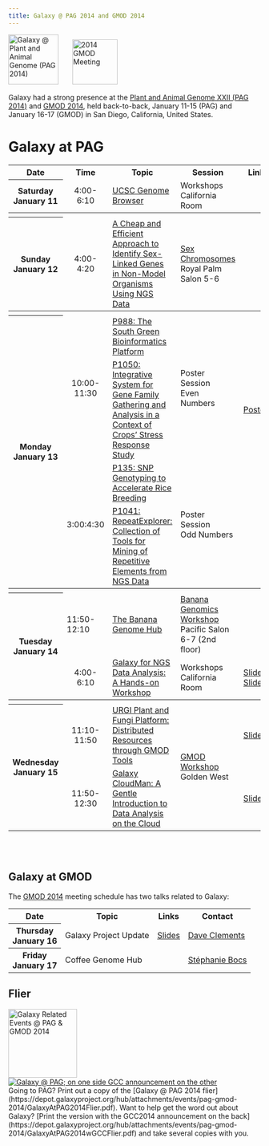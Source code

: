 ```yaml
---
title: Galaxy @ PAG 2014 and GMOD 2014
---
```

<div class='center'><a href='http://www.intlpag.org/'><img src="/src/images/logos/PAGLogo300.png" alt="Galaxy @ Plant and Animal Genome (PAG 2014)" height="100" /></a>  &nbsp;&nbsp;&nbsp;&nbsp;&nbsp; <a href='http://gmod.org/wiki/Jan_2014_GMOD_Meeting'><img src="/src/images/logos/GMOD2014.png" alt="2014 GMOD Meeting" height="90" /></a> 
</div>



Galaxy had a strong presence at the [Plant and Animal Genome XXII (PAG 2014)](http://www.intlpag.org/) and [GMOD 2014](http://gmod.org/wiki/Jan_2014_GMOD_Meeting), held back-to-back, January 11-15 (PAG) and January 16-17 (GMOD) in San Diego, California, United States.

# Galaxy at PAG

<table class="table">
  <tr class="th" >
    <th> Date </th>
    <th> Time </th>
    <th> Topic </th>
    <th> Session </th>
    <th> Links </th>
    <th> Contact </th>
  </tr>
  <tr>
    <th> Saturday<br />January 11 </th>
    <td style=" text-align: center;"> 4:00-6:10 </td>
    <td> <a href='http://pag14.mapyourshow.com/5_0/sessions/sessiondetails.cfm?ScheduledSessionID=18AECD'>UCSC Genome Browser</a> </td>
    <td> Workshops <div class='indent'>California Room</div> </td>
    <td> </td>
    <td> <a href='http://www.soe.ucsc.edu/people/kuhn'>Robert Kuhn</a> </td>
  </tr>
  <tr>
    <th colspan=6> </th>
  </tr>
  <tr>
    <th> Sunday<br />January 12 </th>
    <td style=" text-align: center;"> 4:00-4:20 </td>
    <td> <a href='http://pag14.mapyourshow.com/5_0/sessions/sessiondetails.cfm?ScheduledSessionID=18A8CB'>A Cheap and Efficient Approach to Identify Sex-Linked Genes in Non-Model Organisms Using NGS Data</a> </td>
    <td> <a href='http://pag14.mapyourshow.com/5_0/sessions/sessiondetails.cfm?ScheduledSessionID=18A8CB'>Sex Chromosomes</a><div class='indent'>Royal Palm Salon 5-6</div> </td>
    <td> </td>
    <td> <a href='http://lbbe.univ-lyon1.fr/-Muyle-Aline-.html'>Aline Muyle</a>, <em>et al.</em> </td>
  </tr>
  <tr>
    <th colspan=6> </th>
  </tr>
  <tr>
    <th rowspan=4> Monday<br />January 13 </th>
    <td rowspan=2 style=" text-align: center;"> 10:00-11:30 </td>
    <td> <a href='http://pag14.mapyourshow.com/5_0/sessions/sessiondetails.cfm?ScheduledSessionID=18AACECC'>P988: The South Green Bioinformatics Platform</a> </td>
    <td rowspan=2> Poster Session<br />Even Numbers </td>
    <td> </td>
    <td rowspan=1> <a href='http://www.southgreen.fr/content/mathieu-rouard'>Mathieu Rouard</a>, <em>et al.</em> </td>
  </tr>
  <tr>
    <td> <a href='http://pag14.mapyourshow.com/5_0/sessions/sessiondetails.cfm?ScheduledSessionID=1DA9CA'>P1050: Integrative System for Gene Family Gathering and Analysis in a Context of Crops’ Stress Response Study</a> </td>
    <td> <a href='https://depot.galaxyproject.org/hub/attachments/documents/posters/2014PAGIntegrativeSystem.pdf'>Poster</a> </td>
    <td rowspan=1> <a href='http://www.southgreen.fr/content/delphine-larivi%C3%A8re'>Delphine Larivière</a>, <em>et al.</em> </td>
  </tr>
  <tr>
    <td rowspan=2 style=" text-align: center;"> 3:00:4:30 </td>
    <td> <a href='http://pag14.mapyourshow.com/5_0/sessions/sessiondetails.cfm?ScheduledSessionID=1DAFCA'>P135: SNP Genotyping to Accelerate Rice Breeding</a> </td>
    <td rowspan=2> Poster Session<br />Odd Numbers </td>
    <td> </td>
    <td> <a href='http://irri.org/about-us/our-people/experts/michael-thomson'>Michael Thomson</a>, <em>et al.</em> </td>
  </tr>
  <tr>
    <td> <a href='http://pag14.mapyourshow.com/5_0/sessions/sessiondetails.cfm?ScheduledSessionID=1AA0CA'>P1041: RepeatExplorer: Collection of Tools for Mining of Repetitive Elements from NGS Data</a> </td>
    <td> </td>
    <td> <a href='https://pag.confex.com/pag/xxii/webprogram/Person25389.html'>Petr Novak</a>, <em>et al.</em> </td>
  </tr>
  <tr>
    <th colspan=6> </th>
  </tr>
  <tr>
    <th rowspan=2> Tuesday<br />January 14 </th>
    <td> 11:50-12:10 </td>
    <td> <a href='http://app.core-apps.com/pag_2014/abstract/f89d2edeb332c3eef07c74f965839d16'>The Banana Genome Hub</a> </td>
    <td> <a href='http://pag14.mapyourshow.com/5_0/sessions/sessiondetails.cfm?ScheduledSessionID=18AC'>Banana Genomics Workshop</a><div class='indent'>Pacific Salon 6-7 (2nd floor)</div> </td>
    <td> </td>
    <td> <a href="mailto:gaetan DOT droc AT cirad DOT fr">Gaëtan Droc</a> </td>
  </tr>
  <tr>
    <td style=" text-align: center;"> 4:00-6:10 </td>
    <td> <a href='http://pag14.mapyourshow.com/5_0/sessions/sessiondetails.cfm?ScheduledSessionID=18AEC6'>Galaxy for NGS Data Analysis: A Hands-on Workshop</a> </td>
    <td> Workshops<div class='indent'>California Room</div> </td>
    <td> <a href='https://depot.galaxyproject.org/hub/attachments/documents/presentations/2014PAGNGSAnalysisWorkshop.pdf'>Slides1</a>, <a href='https://depot.galaxyproject.org/hub/attachments/documents/presentations/2014PAGRunningALocalGalaxy.pdf'>Slides2</a> </td>
    <td> <a href='/src/people/dave-clements/index.md'>Dave Clements</a>, Anushka Brownley </td>
  </tr>
  <tr>
    <th colspan=6> </th>
  </tr>
  <tr>
    <th rowspan=2> Wednesday<br />January 15 </th>
    <td style=" text-align: center;"> 11:10-11:50 </td>
    <td> <a href='https://urgi.versailles.inra.fr/About-us/Publications/URGI-plant-and-fungi-platform-distributed-resources-through-GMOD-tools'>URGI Plant and Fungi Platform: Distributed Resources through GMOD Tools</a> </td>
    <td rowspan=2 style=" text-align: left;"> <a href='http://pag14.mapyourshow.com/5_0/sessions/sessiondetails.cfm?ScheduledSessionID=1FAC'>GMOD Workshop</a><div class='indent'>Golden West</div> </td>
    <td> <a href='https://depot.galaxyproject.org/hub/attachments/documents/presentations/2014PAGURGI.pdf'>Slides</a> </td>
    <td> <a href='https://urgi.versailles.inra.fr/About-us/Team/Genome-analysis/Joelle-Amselem'>Joelle Amselem</a>, <em>et al.</em> </td>
  </tr>
  <tr>
    <td style=" text-align: center;"> 11:50-12:30 </td>
    <td> <a href='http://pag14.mapyourshow.com/5_0/sessions/sessiondetails.cfm?ScheduledSessionID=1FAC'>Galaxy CloudMan: A Gentle Introduction to Data Analysis on the Cloud</a> </td>
    <td> <a href='https://depot.galaxyproject.org/hub/attachments/documents/presentations/2014PAGCloudManTalk.pdf'>Slides</a> </td>
    <td> <a href='/src/people/dave-clements/index.md'>Dave Clements</a> </td>
  </tr>
</table>

<br /><br />


## Galaxy at GMOD

The [GMOD 2014](http://gmod.org/wiki/Jan_2014_GMOD_Meeting) meeting schedule has two talks related to Galaxy:

<table class="table">
  <tr class="th" >
    <th> Date </th>
    <th> Topic </th>
    <th> Links </th>
    <th> Contact </th>
  </tr>
  <tr>
    <th> Thursday<br />January 16 </th>
    <td> Galaxy Project Update </td>
    <td> <a href='https://depot.galaxyproject.org/hub/attachments/documents/presentations/2014GMODGalaxyUpdae.pdf'>Slides</a> </td>
    <td> <a href='/src/people/dave-clements/index.md'>Dave Clements</a> </td>
  </tr>
  <tr>
    <th> Friday<br />January 17 </th>
    <td> Coffee Genome Hub </td>
    <td> </td>
    <td> <a href='http://www.southgreen.fr/node/2708'>Stéphanie Bocs</a> </td>
  </tr>
</table>


## Flier

<div class='left'>
<a href='https://depot.galaxyproject.org/hub/attachments/events/pag-gmod-2014/GalaxyAtPAG2014Flier.pdf'><img src="/src/events/pag-gmod-2014/GalaxyAtPAG_GMOD_2014Thumb.png" alt="Galaxy Related Events @ PAG & GMOD 2014" height="137" /></a> 
<a href='https://depot.galaxyproject.org/hub/attachments/events/pag-gmod-2014/GalaxyAtPAG2014wGCCFlier.pdf'><img src="/src/events/gcc2014/promotion/GCC2014FlierThumb.png" alt="Galaxy @ PAG; on one side GCC announcement on the other" /></a></div>
Going to PAG?  Print out a copy of the [Galaxy @ PAG 2014 flier](https://depot.galaxyproject.org/hub/attachments/events/pag-gmod-2014/GalaxyAtPAG2014Flier.pdf).  Want to help get the word out about Galaxy?  [Print the version with the GCC2014 announcement on the back](https://depot.galaxyproject.org/hub/attachments/events/pag-gmod-2014/GalaxyAtPAG2014wGCCFlier.pdf) and take several copies with you.
